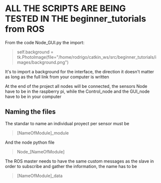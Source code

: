 # ALL THE SCRIPTS ARE BEING TESTED IN THE beginner_tutorials from ROS

From the code Node_GUI.py the import:

> self.background = tk.PhotoImage(file="/home/rodrigo/catkin_ws/src/beginner_tutorials/images/background.png")

It's to import a background for the interface, the direction it doesn't matter as long as the full link from your computer is written

At the end of the project all nodes will be connected, the sensors Node have to be in the raspberry pi, while the Control_node and the GUI_node have to be in your computer

## Naming the files
The standar to name an individual proyect per sensor must be
> [NameOfModule]_module
 
And the node python file
> Node_[NameOfModule]
 
The ROS master needs to have the same custom messages as the slave in order to subscribe and gather the information, the name has to be
> [NameOfModule]_data
